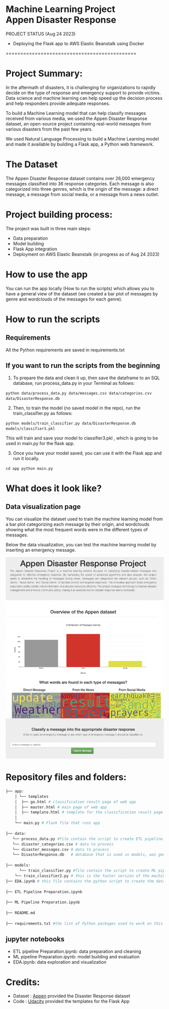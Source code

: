 Machine Learning Project\
Appen Disaster Response
=============================================
PROJECT STATUS (Aug 24 2023)
- Deploying the Flask app to AWS Elastic Beanstalk using Docker

=============================================
# Project Summary: 
In the aftermath of disasters, it is challenging for organizations to rapidly decide on the type of response and emergency support to provide victims. Data science and machine learning can help speed up the decision process and help responders provide adequate responses. 

To build a Machine Learning model that can help classify messages received from various media, we used the Appen Disaster Response dataset, an open-source project containing real-world messages from various disasters from the past few years.

We used Natural Language Processing to build a Machine Learning model and made it available by building a Flask app, a Python web framework.

# The Dataset

The Appen Disaster Response dataset contains over 26,000 emergency messages classified into 36 response categories. Each message is also categorized into three genres, which is the origin of the message: a direct message, a message from social media, or a message from a news outlet.

# Project building process:

The project was built in three main steps:
- Data preparation 
- Model building
- Flask App integration
- Deployment on AWS Elastic Beanstalk (in progress as of Aug 24 2023)


# How to use the app
You can run the app locally (How to run the scripts) which allows you to have a general view of the dataset (we created a bar plot of messages by genre and wordclouds of the messages for each genre).


# How to run the scripts 
## Requirements
All the Python requirements are saved in requirements.txt

## If you want to run the scripts from the beginning
1. To prepare the data and clean it up, then save the dataframe to an SQL database, run process_data.py in your Terminal as follows:
   
`python data/process_data.py data/messages.csv data/categories.csv data/DisasterResponse.db`

2. Then, to train the model (no saved model in the repo), run the train_classifier.py as follows:

`python models/train_classifier.py data/DisasterResponse.db models/classifier3.pkl`

This will train and save your model to classifier3.pkl , which is going to be used in main.py for the flask app.

3. Once you have your model saved, you can use it with the Flask app and run it locally.

`cd app
python main.py`


# What does it look like?
## Data visualization page
You can visualize the dataset used to train the machine learning model from a bar plot categorizing each message by their origin, and wordclouds showing what the most frequent words were in the different types of messages.

Below the data visualization, you can test the machine learning model by inserting an emergency message.

![](https://github.com/thecochenille/ML_AppenDisaster/blob/498729efe0d690ce2d08508d723f3086ba7ae846/ScreenShot1.png)

# Repository files and folders:
```bash
├── app:
    │ └── templates
    │  ├── go.html # classification result page of web app
    │  ├── master.html # main page of web app
    │  ├── template.html # template for the classification result page
    │  
    └── main.py # Flask file that runs app

├── data:
   └── process_data.py #file contain the script to create ETL pipeline 
   └── disaster_categories.csv # data to process
   └── disaster_messages.csv # data to process 
   └── DisasterResponse.db   # database that is used in models, was generated by process_data.py

├── models:
      └── train_classifier.py #file contain the script to create ML pipeline and train the train dataset. The script uses GridSearchCV to try different parameters of Random Forest so it takes a while to run. If you want to just run the model with defaults parameters, use train_classifier2.py 
	└── train_classifier2.py # this is the faster version of the machine learning pipeline, with defaults parameters, it will generate a pkl file to use in the app.
├── EDA.ipynb # this file contains the python script to create the data visualizations used on the Flask App

├── ETL Pipeline Preparation.ipynb

├── ML Pipeline Preparation.ipynb

├── README.md

├── requirements.txt #the list of Python packages used to work on this project

```



## jupyter notebooks
- ETL pipeline Preparation.ipynb: data preparation and cleaning
- ML pipeline Preparation.ipynb: model building and evaluation
- EDA.ipynb: data exploration and visualization




# Credits: 
- Dataset : [Appen](https://appen.com/) provided the Disaster Response dataset
- Code : [Udacity](www.udacity.com) provided the templates for the Flask App


